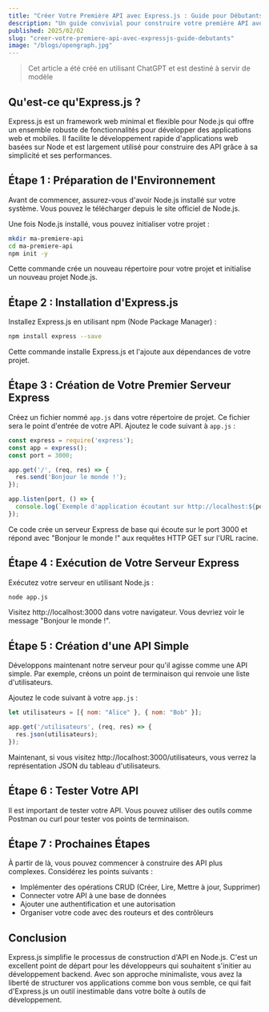 ```yaml
---
title: "Créer Votre Première API avec Express.js : Guide pour Débutants"
description: "Un guide convivial pour construire votre première API avec Express.js"
published: 2025/02/02
slug: "creer-votre-premiere-api-avec-expressjs-guide-debutants"
image: "/blogs/opengraph.jpg"
---
```


> Cet article a été créé en utilisant ChatGPT et est destiné à servir de modèle

## Qu'est-ce qu'Express.js ?

Express.js est un framework web minimal et flexible pour Node.js qui offre un ensemble robuste de fonctionnalités pour développer des applications web et mobiles. Il facilite le développement rapide d'applications web basées sur Node et est largement utilisé pour construire des API grâce à sa simplicité et ses performances.

## Étape 1 : Préparation de l'Environnement

Avant de commencer, assurez-vous d'avoir Node.js installé sur votre système. Vous pouvez le télécharger depuis le site officiel de Node.js.

Une fois Node.js installé, vous pouvez initialiser votre projet :

```bash
mkdir ma-premiere-api
cd ma-premiere-api
npm init -y
```

Cette commande crée un nouveau répertoire pour votre projet et initialise un nouveau projet Node.js.

## Étape 2 : Installation d'Express.js

Installez Express.js en utilisant npm (Node Package Manager) :

```bash
npm install express --save
```

Cette commande installe Express.js et l'ajoute aux dépendances de votre projet.

## Étape 3 : Création de Votre Premier Serveur Express

Créez un fichier nommé `app.js` dans votre répertoire de projet. Ce fichier sera le point d'entrée de votre API. Ajoutez le code suivant à `app.js` :

```javascript
const express = require('express');
const app = express();
const port = 3000;

app.get('/', (req, res) => {
  res.send('Bonjour le monde !');
});

app.listen(port, () => {
  console.log(`Exemple d'application écoutant sur http://localhost:${port}`);
});
```

Ce code crée un serveur Express de base qui écoute sur le port 3000 et répond avec "Bonjour le monde !" aux requêtes HTTP GET sur l'URL racine.

## Étape 4 : Exécution de Votre Serveur Express

Exécutez votre serveur en utilisant Node.js :

```bash
node app.js
```

Visitez http://localhost:3000 dans votre navigateur. Vous devriez voir le message "Bonjour le monde !".

## Étape 5 : Création d'une API Simple

Développons maintenant notre serveur pour qu'il agisse comme une API simple. Par exemple, créons un point de terminaison qui renvoie une liste d'utilisateurs.

Ajoutez le code suivant à votre `app.js` :

```javascript
let utilisateurs = [{ nom: "Alice" }, { nom: "Bob" }];

app.get('/utilisateurs', (req, res) => {
  res.json(utilisateurs);
});
```

Maintenant, si vous visitez http://localhost:3000/utilisateurs, vous verrez la représentation JSON du tableau d'utilisateurs.

## Étape 6 : Tester Votre API

Il est important de tester votre API. Vous pouvez utiliser des outils comme Postman ou curl pour tester vos points de terminaison.

## Étape 7 : Prochaines Étapes

À partir de là, vous pouvez commencer à construire des API plus complexes. Considérez les points suivants :

- Implémenter des opérations CRUD (Créer, Lire, Mettre à jour, Supprimer)
- Connecter votre API à une base de données
- Ajouter une authentification et une autorisation
- Organiser votre code avec des routeurs et des contrôleurs

## Conclusion

Express.js simplifie le processus de construction d'API en Node.js. C'est un excellent point de départ pour les développeurs qui souhaitent s'initier au développement backend. Avec son approche minimaliste, vous avez la liberté de structurer vos applications comme bon vous semble, ce qui fait d'Express.js un outil inestimable dans votre boîte à outils de développement.